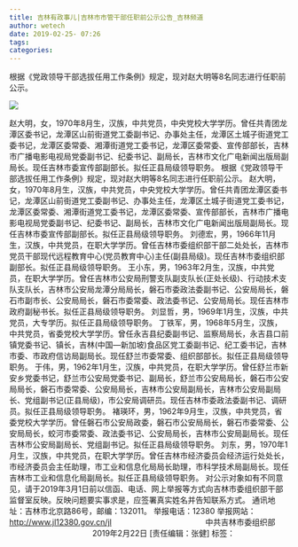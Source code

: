```yaml
---
title: 吉林有政事儿|吉林市市管干部任职前公示公告_吉林频道
author: wetech
date: 2019-02-25- 07:26
tags: 
categories: 
---
```

根据《党政领导干部选拔任用工作条例》规定，现对赵大明等8名同志进行任职前公示。
<!-- more -->
                
<img align="center" border="0" src="http://p2.ifengimg.com/a/2016/0810/204c433878d5cf9size1_w16_h16.png" />
                
            
赵大明，女，1970年8月生，汉族，中共党员，中央党校大学学历。曾任共青团龙潭区委书记，龙潭区山前街道党工委副书记、办事处主任，龙潭区土城子街道党工委书记，龙潭区委常委、湘潭街道党工委书记，龙潭区委常委、宣传部部长，吉林市广播电影电视局党委副书记、纪委书记、副局长，吉林市文化广电新闻出版局副局长。现任吉林市委宣传部副部长。拟任正县局级领导职务。
根据《党政领导干部选拔任用工作条例》规定，现对赵大明等8名同志进行任职前公示。
赵大明，女，1970年8月生，汉族，中共党员，中央党校大学学历。曾任共青团龙潭区委书记，龙潭区山前街道党工委副书记、办事处主任，龙潭区土城子街道党工委书记，龙潭区委常委、湘潭街道党工委书记，龙潭区委常委、宣传部部长，吉林市广播电影电视局党委副书记、纪委书记、副局长，吉林市文化广电新闻出版局副局长。现任吉林市委宣传部副部长。拟任正县局级领导职务。
刘德宏，男，1966年11月生，汉族，中共党员，在职大学学历。曾任吉林市委组织部干部二处处长，吉林市党员干部现代远程教育中心(党员教育中心)主任(副县局级)。现任吉林市委组织部副部长。拟任正县局级领导职务。
王小东，男，1963年2月生，汉族，中共党员，在职大学学历。曾任吉林市公安局刑警支队副支队长(正处长级)、行动技术支队支队长，吉林市公安局龙潭分局局长，磐石市委政法委副书记、公安局局长，磐石市副市长、公安局局长，磐石市委常委、政法委书记、公安局局长。现任吉林市政府副秘书长。拟任正县局级领导职务。
刘显哲，男，1969年1月生，汉族，中共党员，大专学历。拟任正县局级领导职务。
丁铁军，男，1968年5月生，汉族，中共党员，省委党校大学学历。曾任永吉县纪委副书记、监察局局长，永吉县口前镇党委书记、镇长，吉林(中国—新加坡)食品区党工委副书记、纪工委书记，吉林市委、市政府信访局副局长。现任舒兰市委常委、组织部部长。拟任正县局级领导职务。
于伟，男，1962年1月生，汉族，中共党员，在职大学学历。曾任舒兰市新安乡党委书记，舒兰市公安局党委书记、副局长，舒兰市公安局局长，磐石市公安局局长，磐石市委常委、公安局局长，吉林市公安局副局长，吉林市公安局副局长、党组副书记(正县局级)，市公安局调研员。现任吉林市委政法委副书记、调研员。拟任正县局级领导职务。
褚瑛环，男，1962年9月生，汉族，中共党员，省委党校大学学历。曾任磐石市公安局政委，磐石市公安局局长，磐石市委常委、公安局局长，蛟河市委常委、政法委书记、公安局局长，吉林市公安局副局长。现任吉林市公安局副局长、党组副书记。拟任正县局级领导职务。
刘东，男，1970年1月生，汉族，中共党员，在职大学学历。曾任吉林市经济委员会经济运行处处长，市经济委员会主任助理，市工业和信息化局局长助理，市科学技术局副局长。现任吉林市工业和信息化局副局长。拟任正县局级领导职务。
对公示对象如有不同意见，请于2019年3月1日前以信函、电话、网上举报等方式向吉林市委组织部干部监督室反映。反映问题要实事求是，应签署真实姓名并告知联系方式。
通讯地址：吉林市北京路86号，邮编：132011。
举报电话：12380
举报网站：http://www.jl12380.gov.cn/jl
                                          中共吉林市委组织部
                                            2019年2月22日
[责任编辑：张健]
标签：
 
 
             
